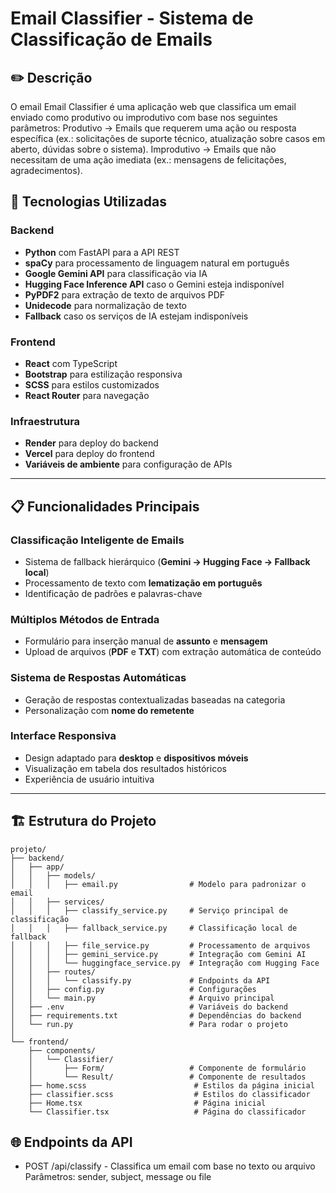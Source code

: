 # Email Classifier - Sistema de Classificação de Emails

## ✏️ Descrição
O email Email Classifier é uma aplicação web que classifica um email enviado como produtivo ou improdutivo com base nos seguintes parâmetros: 
Produtivo -> Emails que requerem uma ação ou resposta específica (ex.: solicitações de suporte técnico, atualização sobre casos em aberto, dúvidas sobre o sistema).
Improdutivo -> Emails que não necessitam de uma ação imediata (ex.: mensagens de felicitações, agradecimentos).


## 🚀 Tecnologias Utilizadas

### Backend
- **Python** com FastAPI para a API REST  
- **spaCy** para processamento de linguagem natural em português  
- **Google Gemini API** para classificação via IA  
- **Hugging Face Inference API** caso o Gemini esteja indisponível
- **PyPDF2** para extração de texto de arquivos PDF  
- **Unidecode** para normalização de texto
- **Fallback** caso os serviços de IA estejam indisponíveis

### Frontend
- **React** com TypeScript  
- **Bootstrap** para estilização responsiva  
- **SCSS** para estilos customizados  
- **React Router** para navegação 

### Infraestrutura
- **Render** para deploy do backend  
- **Vercel** para deploy do frontend  
- **Variáveis de ambiente** para configuração de APIs  

---

## 📋 Funcionalidades Principais

### Classificação Inteligente de Emails
- Sistema de fallback hierárquico (**Gemini → Hugging Face → Fallback local**)  
- Processamento de texto com **lematização em português**  
- Identificação de padrões e palavras-chave  

### Múltiplos Métodos de Entrada
- Formulário para inserção manual de **assunto** e **mensagem**  
- Upload de arquivos (**PDF** e **TXT**) com extração automática de conteúdo  

### Sistema de Respostas Automáticas
- Geração de respostas contextualizadas baseadas na categoria  
- Personalização com **nome do remetente**  

### Interface Responsiva
- Design adaptado para **desktop** e **dispositivos móveis**  
- Visualização em tabela dos resultados históricos  
- Experiência de usuário intuitiva  

---

## 🏗️ Estrutura do Projeto

```text
projeto/
├── backend/
│   ├── app/
│   │   ├── models/
│   │   │   ├── email.py                # Modelo para padronizar o email
│   │   ├── services/
│   │   │   ├── classify_service.py     # Serviço principal de classificação
│   │   │   ├── fallback_service.py     # Classificação local de fallback
│   │   │   ├── file_service.py         # Processamento de arquivos
│   │   │   ├── gemini_service.py       # Integração com Gemini AI
│   │   │   └── huggingface_service.py  # Integração com Hugging Face
│   │   ├── routes/
│   │   │   └── classify.py             # Endpoints da API
│   │   ├── config.py                   # Configurações
│   │   └── main.py                     # Arquivo principal
│   ├── .env                            # Variáveis do backend
│   ├── requirements.txt                # Dependências do backend
│   └── run.py                          # Para rodar o projeto
│                            
└── frontend/
    ├── components/
    │   └── Classifier/
    │       ├── Form/                   # Componente de formulário
    │       └── Result/                 # Componente de resultados
    ├── home.scss                        # Estilos da página inicial
    ├── classifier.scss                  # Estilos do classificador
    ├── Home.tsx                         # Página inicial
    └── Classifier.tsx                   # Página do classificador
```

## 🌐 Endpoints da API

- POST /api/classify - Classifica um email com base no texto ou arquivo
Parâmetros: sender, subject, message ou file
